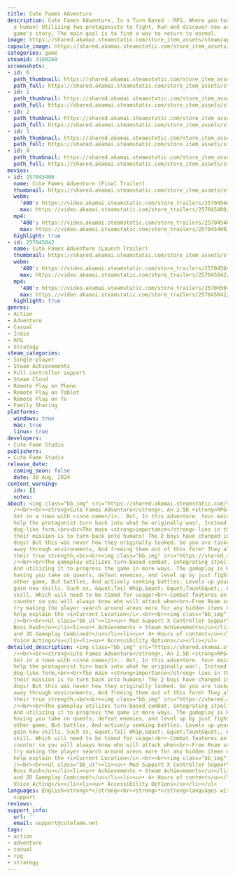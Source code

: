 ```yaml
---
title: Cute Fames Adventure
description: Cute Fames Adventure, Is a Turn Based - RPG, Where you turn back into
  a human! Utilizing two protagonists to fight, Run and discover new areas! With the
  game's story, The main goal is to find a way to return to normal.
image: https://shared.akamai.steamstatic.com/store_item_assets/steam/apps/3160260/header.jpg?t=1732227047
capsule_image: https://shared.akamai.steamstatic.com/store_item_assets/steam/apps/3160260/1d2e832d1674ccab7f242e39e44cbde46575dbfb/capsule_231x87.jpg?t=1732227047
categories: game
steamid: 3160260
screenshots:
- id: 0
  path_thumbnail: https://shared.akamai.steamstatic.com/store_item_assets/steam/apps/3160260/ss_7ba5d69ebbc303d0ac121cbcea57cac1dc51d058.600x338.jpg?t=1732227047
  path_full: https://shared.akamai.steamstatic.com/store_item_assets/steam/apps/3160260/ss_7ba5d69ebbc303d0ac121cbcea57cac1dc51d058.1920x1080.jpg?t=1732227047
- id: 1
  path_thumbnail: https://shared.akamai.steamstatic.com/store_item_assets/steam/apps/3160260/ss_4638b29ec8cb4991bf5a439099018d204191977d.600x338.jpg?t=1732227047
  path_full: https://shared.akamai.steamstatic.com/store_item_assets/steam/apps/3160260/ss_4638b29ec8cb4991bf5a439099018d204191977d.1920x1080.jpg?t=1732227047
- id: 2
  path_thumbnail: https://shared.akamai.steamstatic.com/store_item_assets/steam/apps/3160260/ss_1b5a19624e685dbeedaef58d62a3866a79d0a9ad.600x338.jpg?t=1732227047
  path_full: https://shared.akamai.steamstatic.com/store_item_assets/steam/apps/3160260/ss_1b5a19624e685dbeedaef58d62a3866a79d0a9ad.1920x1080.jpg?t=1732227047
- id: 3
  path_thumbnail: https://shared.akamai.steamstatic.com/store_item_assets/steam/apps/3160260/ss_4af0154c0f6001b0ef879c5898cbc39ba84239ad.600x338.jpg?t=1732227047
  path_full: https://shared.akamai.steamstatic.com/store_item_assets/steam/apps/3160260/ss_4af0154c0f6001b0ef879c5898cbc39ba84239ad.1920x1080.jpg?t=1732227047
- id: 4
  path_thumbnail: https://shared.akamai.steamstatic.com/store_item_assets/steam/apps/3160260/ss_34f414265f6ca2163934dc072a1c346a9bfa9794.600x338.jpg?t=1732227047
  path_full: https://shared.akamai.steamstatic.com/store_item_assets/steam/apps/3160260/ss_34f414265f6ca2163934dc072a1c346a9bfa9794.1920x1080.jpg?t=1732227047
movies:
- id: 257045400
  name: Cute Fames Adventure (Final Trailer)
  thumbnail: https://shared.akamai.steamstatic.com/store_item_assets/steam/apps/257045400/movie.293x165.jpg?t=1724450168
  webm:
    '480': https://video.akamai.steamstatic.com/store_trailers/257045400/movie480_vp9.webm?t=1724450168
    max: https://video.akamai.steamstatic.com/store_trailers/257045400/movie_max_vp9.webm?t=1724450168
  mp4:
    '480': https://video.akamai.steamstatic.com/store_trailers/257045400/movie480.mp4?t=1724450168
    max: https://video.akamai.steamstatic.com/store_trailers/257045400/movie_max.mp4?t=1724450168
  highlight: true
- id: 257045042
  name: Cute Fames Adventure (Launch Trailer)
  thumbnail: https://shared.akamai.steamstatic.com/store_item_assets/steam/apps/257045042/movie.293x165.jpg?t=1723832378
  webm:
    '480': https://video.akamai.steamstatic.com/store_trailers/257045042/movie480_vp9.webm?t=1723832378
    max: https://video.akamai.steamstatic.com/store_trailers/257045042/movie_max_vp9.webm?t=1723832378
  mp4:
    '480': https://video.akamai.steamstatic.com/store_trailers/257045042/movie480.mp4?t=1723832378
    max: https://video.akamai.steamstatic.com/store_trailers/257045042/movie_max.mp4?t=1723832378
  highlight: true
genres:
- Action
- Adventure
- Casual
- Indie
- RPG
- Strategy
steam_categories:
- Single-player
- Steam Achievements
- Full controller support
- Steam Cloud
- Remote Play on Phone
- Remote Play on Tablet
- Remote Play on TV
- Family Sharing
platforms:
  windows: true
  mac: true
  linux: true
developers:
- Cute Fame Studio
publishers:
- Cute Fame Studio
release_date:
  coming_soon: false
  date: 30 Aug, 2024
content_warning:
  ids: []
  notes:
about: <img class="bb_img" src="https://shared.akamai.steamstatic.com/store_item_assets/steam/apps/3160260/extras/AboutTheGameBanner.png?t=1732227047"
  /><br><br><strong>Cute Fames Adventure</strong>, An 2.5D <strong>RPG</strong> Adventure!
  Set in a town with <i>no name</i>.. But, In this adventure. Your main focus is to
  help the protagonist turn back into what he originally was!, Instead of this <i>cutesy</i>
  dog-like form.<br><br>The main <strong>importance</strong> lies in the cast. And
  their mission is to turn back into humans! The 2 boys have changed into some cute-looking
  dogs! But this was never how they originally looked. So you are tasked with battling
  away through environments, And freeing them out of this form! They also demonstrate
  their true strength.<br><br><img class="bb_img" src="https://shared.akamai.steamstatic.com/store_item_assets/steam/apps/3160260/extras/GameplayBanner.png?t=1732227047"
  /><br><br>The gameplay utilizes turn-based combat, integrating itself with the story,
  And utilizing it to progress the game in more ways. The gameplay is RPG-focused,
  having you take on quests, defeat enemies, and level up by just fighting like any
  other game, But battles, And actively seeking battles. Levels up your player to
  gain new skills, Such as, &quot;Tail Whip,&quot; &quot;Taunt&quot;, And a &quot;Dance&quot;
  skill. Which will need to be timed for usage!<br>-Combat features an on-screen turn
  counter so you will always know who will attack when<br>-Free Roam sections always
  try making the player search around areas more for any hidden items or places that
  help explain the <i>Current Location</i>.<br><br><img class="bb_img" src="https://shared.akamai.steamstatic.com/store_item_assets/steam/apps/3160260/extras/FeaturesBanner.png?t=1732227047"
  /><br><br><ul class="bb_ul"><li><u>• Mod Support X Controller Support/Rumble Support</u></li><li><u>•
  Boss Rush</u></li><li><u>• Achievements + Steam Achievements</u></li><li><u>• 3D
  and 2D Gameplay Combined!</u></li><li><u>• 4+ Hours of content</u></li><li><u>•
  Voice Acting</u></li><li><u>• Accessibility Options</u></li></ul>
detailed_description: <img class="bb_img" src="https://shared.akamai.steamstatic.com/store_item_assets/steam/apps/3160260/extras/AboutTheGameBanner.png?t=1732227047"
  /><br><br><strong>Cute Fames Adventure</strong>, An 2.5D <strong>RPG</strong> Adventure!
  Set in a town with <i>no name</i>.. But, In this adventure. Your main focus is to
  help the protagonist turn back into what he originally was!, Instead of this <i>cutesy</i>
  dog-like form.<br><br>The main <strong>importance</strong> lies in the cast. And
  their mission is to turn back into humans! The 2 boys have changed into some cute-looking
  dogs! But this was never how they originally looked. So you are tasked with battling
  away through environments, And freeing them out of this form! They also demonstrate
  their true strength.<br><br><img class="bb_img" src="https://shared.akamai.steamstatic.com/store_item_assets/steam/apps/3160260/extras/GameplayBanner.png?t=1732227047"
  /><br><br>The gameplay utilizes turn-based combat, integrating itself with the story,
  And utilizing it to progress the game in more ways. The gameplay is RPG-focused,
  having you take on quests, defeat enemies, and level up by just fighting like any
  other game, But battles, And actively seeking battles. Levels up your player to
  gain new skills, Such as, &quot;Tail Whip,&quot; &quot;Taunt&quot;, And a &quot;Dance&quot;
  skill. Which will need to be timed for usage!<br>-Combat features an on-screen turn
  counter so you will always know who will attack when<br>-Free Roam sections always
  try making the player search around areas more for any hidden items or places that
  help explain the <i>Current Location</i>.<br><br><img class="bb_img" src="https://shared.akamai.steamstatic.com/store_item_assets/steam/apps/3160260/extras/FeaturesBanner.png?t=1732227047"
  /><br><br><ul class="bb_ul"><li><u>• Mod Support X Controller Support/Rumble Support</u></li><li><u>•
  Boss Rush</u></li><li><u>• Achievements + Steam Achievements</u></li><li><u>• 3D
  and 2D Gameplay Combined!</u></li><li><u>• 4+ Hours of content</u></li><li><u>•
  Voice Acting</u></li><li><u>• Accessibility Options</u></li></ul>
languages: English<strong>*</strong><br><strong>*</strong>languages with full audio
  support
reviews:
support_info:
  url: ''
  email: support@cutefame.net
tags:
- action
- adventure
- casual
- rpg
- strategy
---
```

